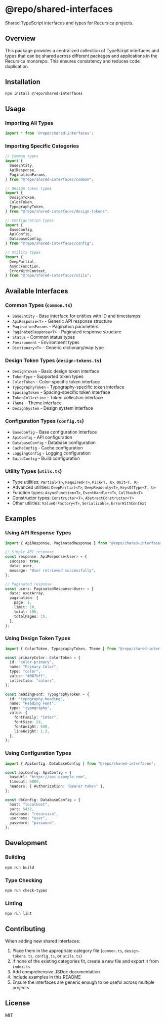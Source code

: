 # @repo/shared-interfaces

Shared TypeScript interfaces and types for Recursica projects.

## Overview

This package provides a centralized collection of TypeScript interfaces and types that can be shared across different packages and applications in the Recursica monorepo. This ensures consistency and reduces code duplication.

## Installation

```bash
npm install @repo/shared-interfaces
```

## Usage

### Importing All Types

```typescript
import * from '@repo/shared-interfaces';
```

### Importing Specific Categories

```typescript
// Common types
import {
  BaseEntity,
  ApiResponse,
  PaginationParams,
} from "@repo/shared-interfaces/common";

// Design token types
import {
  DesignToken,
  ColorToken,
  TypographyToken,
} from "@repo/shared-interfaces/design-tokens";

// Configuration types
import {
  BaseConfig,
  ApiConfig,
  DatabaseConfig,
} from "@repo/shared-interfaces/config";

// Utility types
import {
  DeepPartial,
  AsyncFunction,
  ErrorWithContext,
} from "@repo/shared-interfaces/utils";
```

## Available Interfaces

### Common Types (`common.ts`)

- `BaseEntity` - Base interface for entities with ID and timestamps
- `ApiResponse<T>` - Generic API response structure
- `PaginationParams` - Pagination parameters
- `PaginatedResponse<T>` - Paginated response structure
- `Status` - Common status types
- `Environment` - Environment types
- `Dictionary<T>` - Generic dictionary/map type

### Design Token Types (`design-tokens.ts`)

- `DesignToken` - Basic design token interface
- `TokenType` - Supported token types
- `ColorToken` - Color-specific token interface
- `TypographyToken` - Typography-specific token interface
- `SpacingToken` - Spacing-specific token interface
- `TokenCollection` - Token collection interface
- `Theme` - Theme interface
- `DesignSystem` - Design system interface

### Configuration Types (`config.ts`)

- `BaseConfig` - Base configuration interface
- `ApiConfig` - API configuration
- `DatabaseConfig` - Database configuration
- `CacheConfig` - Cache configuration
- `LoggingConfig` - Logging configuration
- `BuildConfig` - Build configuration

### Utility Types (`utils.ts`)

- Type utilities: `Partial<T>`, `Required<T>`, `Pick<T, K>`, `Omit<T, K>`
- Advanced utilities: `DeepPartial<T>`, `DeepReadonly<T>`, `KeysOfType<T, U>`
- Function types: `AsyncFunction<T>`, `EventHandler<T>`, `Callback<T>`
- Constructor types: `Constructor<T>`, `AbstractConstructor<T>`
- Other utilities: `ValueOrFactory<T>`, `Serializable`, `ErrorWithContext`

## Examples

### Using API Response Types

```typescript
import { ApiResponse, PaginatedResponse } from "@repo/shared-interfaces";

// Simple API response
const response: ApiResponse<User> = {
  success: true,
  data: user,
  message: "User retrieved successfully",
};

// Paginated response
const users: PaginatedResponse<User> = {
  data: userArray,
  pagination: {
    page: 1,
    limit: 10,
    total: 100,
    totalPages: 10,
  },
};
```

### Using Design Token Types

```typescript
import { ColorToken, TypographyToken, Theme } from "@repo/shared-interfaces";

const primaryColor: ColorToken = {
  id: "color-primary",
  name: "Primary Color",
  type: "color",
  value: "#007bff",
  collection: "colors",
};

const headingFont: TypographyToken = {
  id: "typography-heading",
  name: "Heading Font",
  type: "typography",
  value: {
    fontFamily: "Inter",
    fontSize: 24,
    fontWeight: 600,
    lineHeight: 1.2,
  },
};
```

### Using Configuration Types

```typescript
import { ApiConfig, DatabaseConfig } from "@repo/shared-interfaces";

const apiConfig: ApiConfig = {
  baseUrl: "https://api.example.com",
  timeout: 5000,
  headers: { Authorization: "Bearer token" },
};

const dbConfig: DatabaseConfig = {
  host: "localhost",
  port: 5432,
  database: "recursica",
  username: "user",
  password: "password",
};
```

## Development

### Building

```bash
npm run build
```

### Type Checking

```bash
npm run check-types
```

### Linting

```bash
npm run lint
```

## Contributing

When adding new shared interfaces:

1. Place them in the appropriate category file (`common.ts`, `design-tokens.ts`, `config.ts`, or `utils.ts`)
2. If none of the existing categories fit, create a new file and export it from `index.ts`
3. Add comprehensive JSDoc documentation
4. Include examples in this README
5. Ensure the interfaces are generic enough to be useful across multiple projects

## License

MIT

